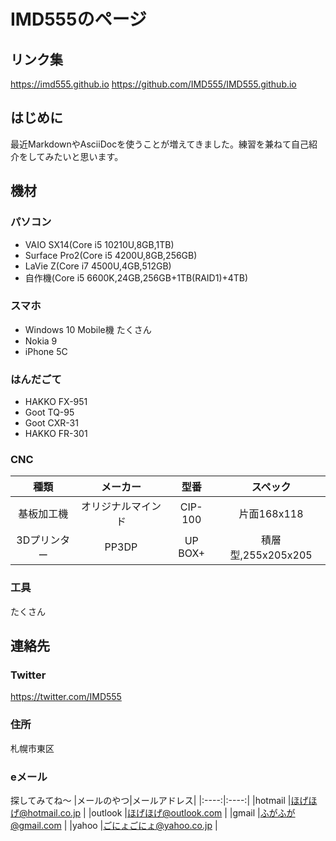 # IMD555のページ
## リンク集
https://imd555.github.io
https://github.com/IMD555/IMD555.github.io
## はじめに
最近MarkdownやAsciiDocを使うことが増えてきました。練習を兼ねて自己紹介をしてみたいと思います。
## 機材
### パソコン
* VAIO SX14(Core i5 10210U,8GB,1TB)
* Surface Pro2(Core i5 4200U,8GB,256GB)
* LaVie Z(Core i7 4500U,4GB,512GB)
* 自作機(Core i5 6600K,24GB,256GB+1TB(RAID1)+4TB)
### スマホ
* Windows 10 Mobile機 たくさん
* Nokia 9
* iPhone 5C
### はんだごて
* HAKKO FX-951
* Goot TQ-95
* Goot CXR-31
* HAKKO FR-301
### CNC
|種類|メーカー|型番|スペック| 
|:----:|:----:|:----:|:----:|
|基板加工機		|オリジナルマインド	|CIP-100	|片面168x118		|
|3Dプリンター	|PP3DP			|UP BOX+	|積層型,255x205x205	|
### 工具
たくさん
## 連絡先
### Twitter
https://twitter.com/IMD555
### 住所
札幌市東区
### eメール
探してみてね～
|メールのやつ|メールアドレス| 
|:----:|:----:| 
|hotmail  |ほげほげ@hotmail.co.jp   |
|outlook  |ほげほげ@outlook.com     |
|gmail    |ふがふが@gmail.com       |
|yahoo    |ごにょごにょ@yahoo.co.jp |
